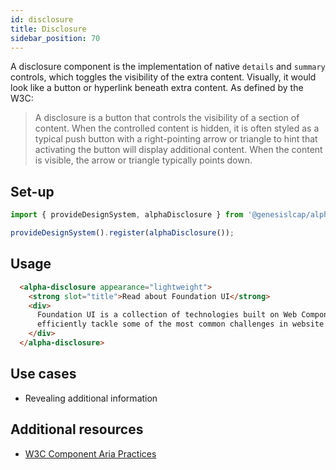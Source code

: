 ```yaml
---
id: disclosure
title: Disclosure
sidebar_position: 70
---
```


A disclosure component is the implementation of native `details` and `summary` controls, which toggles the visibility of the extra content. Visually, it would look like a button or hyperlink beneath extra content. As defined by the W3C:

> A disclosure is a button that controls the visibility of a section of content. When the controlled content is hidden, it is often styled as a typical push button with a right-pointing arrow or triangle to hint that activating the button will display additional content. When the content is visible, the arrow or triangle typically points down.

## Set-up

```ts
import { provideDesignSystem, alphaDisclosure } from '@genesislcap/alpha-design-system';

provideDesignSystem().register(alphaDisclosure());
```

## Usage

```html live
  <alpha-disclosure appearance="lightweight">
    <strong slot="title">Read about Foundation UI</strong>
    <div>
      Foundation UI is a collection of technologies built on Web Components and modern Web Standards, designed to help you
      efficiently tackle some of the most common challenges in website and application design and development.
    </div>
  </alpha-disclosure>
```

## Use cases

* Revealing additional information

## Additional resources

- [W3C Component Aria Practices](https://w3c.github.io/aria-practices/#disclosure)